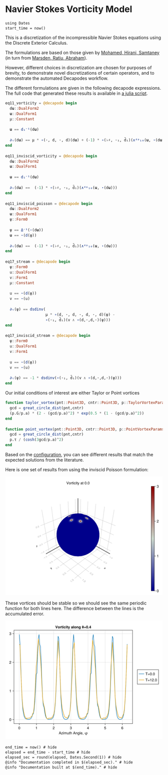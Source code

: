 # Navier Stokes Vorticity Model

```@setup DEC
using Dates
start_time = now()
```

This is a discretization of the incompressible Navier Stokes equations using the Discrete Exterior Calculus.

The formulations are based on those given by [Mohamed, Hirani, Samtaney](https://arxiv.org/abs/1508.01166) (in turn from [Marsden, Ratiu, Abraham](https://link.springer.com/book/10.1007/978-1-4612-1029-0)).

However, different choices in discretization are chosen for purposes of brevity, to demonstrate novel discretizations of certain operators, and to demonstrate the automated Decapodes workflow.

The different formulations are given in the following decapode expressions. The full code that generated these results is available in [a julia script](ns.jl).

```julia
eq11_vorticity = @decapode begin
  d𝐮::DualForm2
  𝐮::DualForm1
  μ::Constant

  𝐮 == d₁⁻¹(d𝐮)

  ∂ₜ(d𝐮) == μ * ∘(⋆, d, ⋆, d)(d𝐮) + (-1) * ∘(♭♯, ⋆₁, d̃₁)(∧ᵈᵖ₁₀(𝐮, ⋆(d𝐮)))
end

eq11_inviscid_vorticity = @decapode begin
  d𝐮::DualForm2
  𝐮::DualForm1

  𝐮 == d₁⁻¹(d𝐮)

  ∂ₜ(d𝐮) ==  (-1) * ∘(♭♯, ⋆₁, d̃₁)(∧ᵈᵖ₁₀(𝐮, ⋆(d𝐮)))
end

eq11_inviscid_poisson = @decapode begin
  d𝐮::DualForm2
  𝐮::DualForm1
  ψ::Form0

  ψ == Δ⁻¹(⋆(d𝐮))
  𝐮 == ⋆(d(ψ))

  ∂ₜ(d𝐮) ==  (-1) * ∘(♭♯, ⋆₁, d̃₁)(∧ᵈᵖ₁₀(𝐮, ⋆(d𝐮)))
end

eq17_stream = @decapode begin
  ψ::Form0
  u::DualForm1
  v::Form1
  μ::Constant

  u == ⋆(d(ψ))
  v == ⋆(u)

  ∂ₜ(ψ) == dsdinv(
                  μ * ∘(d, ⋆, d, ⋆, d, ⋆, d)(ψ) -
                  ∘(⋆₁, d̃₁)(v ∧ ∘(d,⋆,d,⋆)(ψ)))
end

eq17_inviscid_stream = @decapode begin
  ψ::Form0
  u::DualForm1
  v::Form1

  u == ⋆(d(ψ))
  v == ⋆(u)

  ∂ₜ(ψ) == -1 * dsdinv(∘(⋆₁, d̃₁)(v ∧ ∘(d,⋆,d,⋆)(ψ)))
end
```

Our initial conditions of interest are either Taylor or Point vortices

```julia
function taylor_vortex(pnt::Point3D, cntr::Point3D, p::TaylorVortexParams)
  gcd = great_circle_dist(pnt,cntr)
  (p.G/p.a) * (2 - (gcd/p.a)^2) * exp(0.5 * (1 - (gcd/p.a)^2))
end

function point_vortex(pnt::Point3D, cntr::Point3D, p::PointVortexParams)
  gcd = great_circle_dist(pnt,cntr)
  p.τ / (cosh(3gcd/p.a)^2)
end
```

Based on the [configuration](config.toml), you can see different results that match the expected solutions from the literature.

Here is one set of results from using the inviscid Poisson formulation:

![Vorticity](vort.gif)

These vortices should be stable so we should see the same periodic function for both lines here. The difference between the lines is the accumulated error.

![Azimuth Profile](azimuth.png)

```@example DEC
end_time = now() # hide
elapsed = end_time - start_time # hide
elapsed_sec = round(elapsed, Dates.Second(1)) # hide
@info "Documentation completed in $(elapsed_sec)." # hide
@info "Documentation built at $(end_time)." # hide
```
